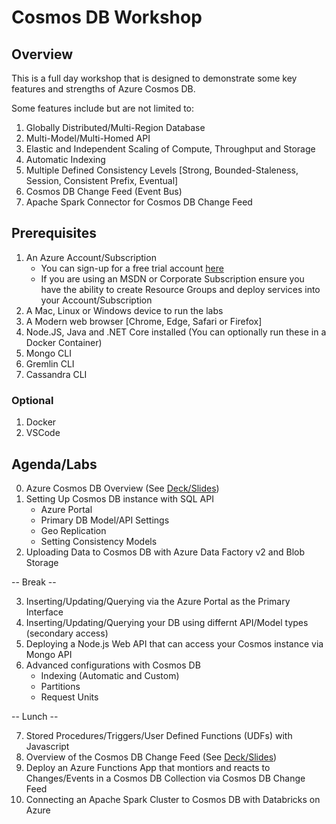 # Cosmos DB Workshop

## Overview

This is a full day workshop that is designed to demonstrate some key features and strengths of Azure Cosmos DB.

Some features include but are not limited to:
1. Globally Distributed/Multi-Region Database
2. Multi-Model/Multi-Homed API
3. Elastic and Independent Scaling of Compute, Throughput and Storage
4. Automatic Indexing
5. Multiple Defined Consistency Levels [Strong, Bounded-Staleness, Session, Consistent Prefix, Eventual]
6. Cosmos DB Change Feed (Event Bus)
7. Apache Spark Connector for Cosmos DB Change Feed

## Prerequisites
1. An Azure Account/Subscription
    - You can sign-up for a free trial account [here](https://azure.microsoft.com/en-us/free/)
    - If you are using an MSDN or Corporate Subscription ensure you have the ability to create Resource Groups and deploy services into your Account/Subscription
2. A Mac, Linux or Windows device to run the labs
3. A Modern web browser [Chrome, Edge, Safari or Firefox]
4. Node.JS, Java and .NET Core installed (You can optionally run these in a Docker Container)
5. Mongo CLI
6. Gremlin CLI
7. Cassandra CLI

### Optional
1. Docker
2. VSCode


## Agenda/Labs
0. Azure Cosmos DB Overview (See [Deck/Slides](slides/))
1. Setting Up Cosmos DB instance with SQL API
    - Azure Portal
    - Primary DB Model/API Settings
    - Geo Replication
    - Setting Consistency Models
2. Uploading Data to Cosmos DB with Azure Data Factory v2 and Blob Storage

-- Break --

3. Inserting/Updating/Querying via the Azure Portal as the Primary Interface
4. Inserting/Updating/Querying your DB using differnt API/Model types (secondary access)
5. Deploying a Node.js Web API that can access your Cosmos instance via Mongo API
6. Advanced configurations with Cosmos DB
    - Indexing (Automatic and Custom)
    - Partitions
    - Request Units

-- Lunch --

7. Stored Procedures/Triggers/User Defined Functions (UDFs) with Javascript
8. Overview of the Cosmos DB Change Feed (See [Deck/Slides](slides/))
9. Deploy an Azure Functions App that montiors and reacts to Changes/Events in a Cosmos DB Collection via Cosmos DB Change Feed
10. Connecting an Apache Spark Cluster to Cosmos DB with Databricks on Azure